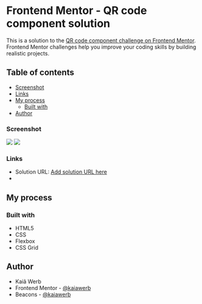 # Frontend Mentor - QR code component solution

This is a solution to the [QR code component challenge on Frontend Mentor](https://www.frontendmentor.io/challenges/qr-code-component-iux_sIO_H). Frontend Mentor challenges help you improve your coding skills by building realistic projects. 

## Table of contents

  - [Screenshot](#screenshot)
  - [Links](#links)
- [My process](#my-process)
  - [Built with](#built-with)
- [Author](#author)

### Screenshot

![](images/qr-code-screen.jpg)
![](images/qr-code-mobile.jpg)

### Links

- Solution URL: [Add solution URL here](https://your-solution-url.com)
- 
## My process

### Built with

- HTML5
- CSS
- Flexbox
- CSS Grid

## Author
- Kaiã Werb
- Frontend Mentor - [@kaiawerb](https://www.frontendmentor.io/profile/kaiawerb)
- Beacons - [@kaiawerb](https://beacons.ai/kaiawerb)

